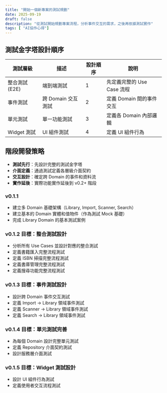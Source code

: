 ```yaml
---
title: "開始一個新專案的測試規劃"
date: 2025-09-19
draft: false
description: "從測試開始規劃專案流程，分析事件交互的需求，之後再依據測試實作"
tags: [ "AI協作心得"]
---
```


## 測試金字塔設計順序

| 測試層級 | 描述 | 設計順序 | 說明 |
|---------|------|---------|------|
| 整合測試 (E2E) | 端到端測試 | 1 | 先定義完整的 Use Case 流程 |
| 事件測試 | 跨 Domain 交互測試 | 2 | 定義 Domain 間的事件交互 |
| 單元測試 | 單一功能測試 | 3 | 定義各 Domain 內部邏輯 |
| Widget 測試 | UI 組件測試 | 4 | 定義 UI 組件行為 |

## 階段開發策略

- **測試先行**：先設計完整的測試金字塔
- **介面定義**：通過測試定義各層級介面契約
- **交互設計**：確定跨 Domain 的事件和資料流
- **實作延後**：實際功能實作延後到 v0.2+ 階段

### v0.1.1

- 建立多 Domain 基礎架構（Library, Import, Scanner, Search）
- 建立基本的 Domain 實體和值物件（作為測試 Mock 基礎）
- 完成 Library Domain 的基本測試案例

### v0.1.2 目標：整合測試設計

- 分析所有 Use Cases 並設計對應的整合測試
- 定義書籍匯入完整流程測試
- 定義 ISBN 掃描完整流程測試
- 定義書庫管理完整流程測試
- 定義搜尋功能完整流程測試

### v0.1.3 目標：事件測試設計

- 設計跨 Domain 事件交互測試
- 定義 Import → Library 領域事件測試
- 定義 Scanner → Library 領域事件測試
- 定義 Search → Library 領域事件測試

### v0.1.4 目標：單元測試完善

- 為每個 Domain 設計完整單元測試
- 定義 Repository 介面契約測試
- 設計服務層介面測試

### v0.1.5 目標：Widget 測試設計

- 設計 UI 組件行為測試
- 定義使用者交互流程測試
